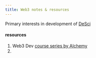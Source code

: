```yaml
---
title: Web3 notes & resources
---
```


Primary interests in development of [DeSci](https://www.notion.so/talyssa/DeSciChatter-bf46bbc579824582b68eb558009f372e) <br>

#### resources
1. Web3 Dev [course series by Alchemy](https://www.youtube.com/watch?v=iM8AcSpIZGo)
2. 
